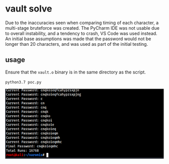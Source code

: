 # vault solve

Due to the inaccuracies seen when comparing timing of each character, a multi-stage bruteforce was created. The PyCharm IDE was not usable due to overall instability, and a tendency to crash, VS Code was used instead.
An initial base assumptions was made that the password would not be longer than 20 characters, and was used as part of the initial testing.

## usage
Ensure that the `vault.o` binary is in the same directory as the script.

`python3.7 poc.py`

![image info](./poc.png)
